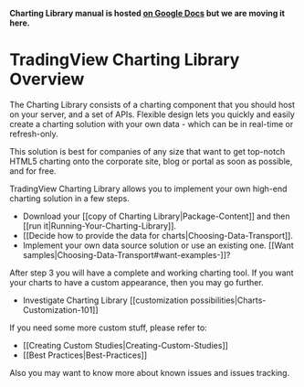 **Charting Library manual is hosted [on Google Docs](https://docs.google.com/document/d/1rAigRhQUSLgLCzUAiVBJGAB7uchb-PzFVe0Bl8WTtF0/edit) but we are moving it here.**

# TradingView Charting Library Overview

The Charting Library consists of a charting component that you should host on your server, and a set of APIs. Flexible design lets you quickly and easily create a charting solution with your own data - which can be in real-time or refresh-only. 

This solution is best for companies of any size that want to get top-notch HTML5 charting onto the corporate site, blog or portal as soon as possible, and for free. 

TradingView Charting Library allows you to implement your own high-end charting solution in a few steps.

* Download your [[copy of Charting Library|Package-Content]] and then [[run it|Running-Your-Charting-Library]].
* [[Decide how to provide the data for charts|Choosing-Data-Transport]].
* Implement your own data source solution or use an existing one. [[Want samples|Choosing-Data-Transport#want-examples-]]?

After step 3 you will have a complete and working charting tool. If you want your charts to have a custom appearance, then you may go further.

* Investigate Charting Library [[customization possibilities|Charts-Customization-101]]

If you need some more custom stuff, please refer to: 

* [[Creating Custom Studies|Creating-Custom-Studies]]
* [[Best Practices|Best-Practices]]

Also you may want to know more about known issues and issues tracking.